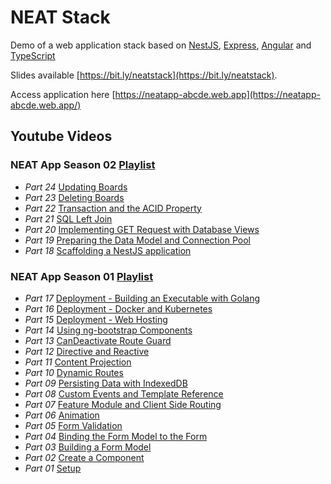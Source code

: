 # NEAT Stack

Demo of a web application stack based on [NestJS](https://nestjs.com/), 
[Express](http://expressjs.com/), [Angular](https://angular.io) and [TypeScript](https://www.typescriptlang.org)

Slides available [https://bit.ly/neatstack](https://bit.ly/neatstack).

Access application here [https://neatapp-abcde.web.app](https://neatapp-abcde.web.app/)

## Youtube Videos

### NEAT App Season 02 [Playlist](https://www.youtube.com/playlist?list=PLWhtC4Nz6402pChYdFRKUNFK0r6086gr2)

+ *Part 24* [Updating Boards](https://www.youtube.com/watch?v=WZj8brtP5P0)
+ *Part 23* [Deleting Boards](https://www.youtube.com/watch?v=EM0Nm-OqRlY)
+ *Part 22* [Transaction and the ACID Property](https://www.youtube.com/watch?v=PJ6vsff1tok)
+ *Part 21* [SQL Left Join](https://www.youtube.com/watch?v=c9J1_jDjmCs)
+ *Part 20* [Implementing GET Request with Database Views](https://www.youtube.com/watch?v=fz9wLC188PE)
+ *Part 19* [Preparing the Data Model and Connection Pool](https://www.youtube.com/watch?v=cVGr8tkURJs)
+ *Part 18* [Scaffolding a NestJS application](https://www.youtube.com/watch?v=4x7Fk6NVwVo)

### NEAT App Season 01 [Playlist](https://www.youtube.com/playlist?list=PLWhtC4Nz6402mH0wWGiuFsE12tzxji5AU)

+ *Part 17* [Deployment - Building an Executable with Golang ](https://www.youtube.com/watch?v=Jrn8XWBagxY)
+ *Part 16* [Deployment - Docker and Kubernetes](https://www.youtube.com/watch?v=O3yg-1llx34)
+ *Part 15* [Deployment - Web Hosting](https://www.youtube.com/watch?v=lsR-6HsHE_g)
+ *Part 14* [Using ng-bootstrap Components](https://www.youtube.com/watch?v=P_EhtbZZMVc)
+ *Part 13* [CanDeactivate Route Guard](https://www.youtube.com/watch?v=rbgH1Z44_AY)
+ *Part 12* [Directive and Reactive](https://www.youtube.com/watch?v=c53LgqLyrwk)
+ *Part 11* [Content Projection](https://www.youtube.com/watch?v=Bdiv0eDXKBE)
+ *Part 10* [Dynamic Routes](https://www.youtube.com/watch?v=d_uTNfcSgCE)
+ *Part 09* [Persisting Data with IndexedDB](https://www.youtube.com/watch?v=fcp3lYH5kSE)
+ *Part 08* [Custom Events and Template Reference](https://www.youtube.com/watch?v=4ZK0rx0VcMk)
+ *Part 07* [Feature Module and Client Side Routing](https://www.youtube.com/watch?v=zbmpyDWI2f4)
+ *Part 06* [Animation](https://www.youtube.com/watch?v=Obhy3hvMuVI)
+ *Part 05* [Form Validation](https://www.youtube.com/watch?v=dib_2Yy7q0Q)
+ *Part 04* [Binding the Form Model to the Form](https://www.youtube.com/watch?v=_A8kYN-x62Q)
+ *Part 03* [Building a Form Model](https://www.youtube.com/watch?v=PeV_Fvs8NIE)
+ *Part 02* [Create a Component](https://www.youtube.com/watch?v=uNgA7b4x28U)
+ *Part 01* [Setup](https://www.youtube.com/watch?v=hZ7OvPRt5ds)
